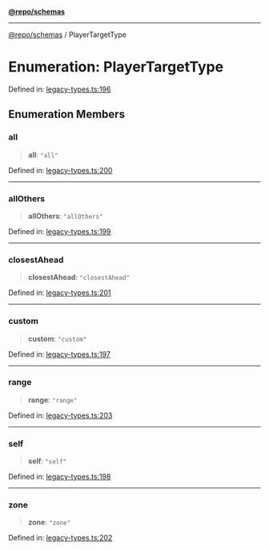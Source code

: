 [**@repo/schemas**](../README.md)

---

[@repo/schemas](../README.md) / PlayerTargetType

# Enumeration: PlayerTargetType

Defined in: [legacy-types.ts:196](https://github.com/alexqguo/drinking-board-game-v3/blob/15932662279983c0f0b2a6fa59ef653227975f0d/packages/schemas/src/legacy-types.ts#L196)

## Enumeration Members

### all

> **all**: `"all"`

Defined in: [legacy-types.ts:200](https://github.com/alexqguo/drinking-board-game-v3/blob/15932662279983c0f0b2a6fa59ef653227975f0d/packages/schemas/src/legacy-types.ts#L200)

---

### allOthers

> **allOthers**: `"allOthers"`

Defined in: [legacy-types.ts:199](https://github.com/alexqguo/drinking-board-game-v3/blob/15932662279983c0f0b2a6fa59ef653227975f0d/packages/schemas/src/legacy-types.ts#L199)

---

### closestAhead

> **closestAhead**: `"closestAhead"`

Defined in: [legacy-types.ts:201](https://github.com/alexqguo/drinking-board-game-v3/blob/15932662279983c0f0b2a6fa59ef653227975f0d/packages/schemas/src/legacy-types.ts#L201)

---

### custom

> **custom**: `"custom"`

Defined in: [legacy-types.ts:197](https://github.com/alexqguo/drinking-board-game-v3/blob/15932662279983c0f0b2a6fa59ef653227975f0d/packages/schemas/src/legacy-types.ts#L197)

---

### range

> **range**: `"range"`

Defined in: [legacy-types.ts:203](https://github.com/alexqguo/drinking-board-game-v3/blob/15932662279983c0f0b2a6fa59ef653227975f0d/packages/schemas/src/legacy-types.ts#L203)

---

### self

> **self**: `"self"`

Defined in: [legacy-types.ts:198](https://github.com/alexqguo/drinking-board-game-v3/blob/15932662279983c0f0b2a6fa59ef653227975f0d/packages/schemas/src/legacy-types.ts#L198)

---

### zone

> **zone**: `"zone"`

Defined in: [legacy-types.ts:202](https://github.com/alexqguo/drinking-board-game-v3/blob/15932662279983c0f0b2a6fa59ef653227975f0d/packages/schemas/src/legacy-types.ts#L202)
